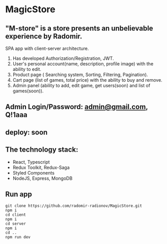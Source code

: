 # MagicStore

## "M-store" is a store presents an unbelievable experience by Radomir.

SPA app with client-server architecture.
1. Has developed Authorization/Registration, JWT.
2. User's personal account(name, description, profile image) with the ability to edit.
3. Product page ( Searching system, Sorting, Filtering,
Pagination).
4. Cart page (list of games, total price) with the ability to buy and remove.
5. Admin panel (ability to add, edit game, get users(soon) and list of games(soon)).

## Admin Login/Password: admin@gmail.com, Q!1aaa
## deploy: soon

## The technology stack:
- React, Typescript
- Redux Toolkit, Redux-Saga
- Styled Components
- NodeJS, Express, MongoDB

## Run app

```
git clone https://github.com/radomir-radionov/MagicStore.git  
npm i  
cd client  
npm i  
cd server  
npm i
cd ..
npm run dev
```


